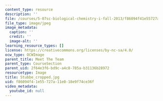 ```yaml
---
content_type: resource
description: ''
file: /courses/5-07sc-biological-chemistry-i-fall-2013/f86094f41e55727a11e018e9f74ce36f_Stubbe_cropped.jpg
file_type: image/jpeg
image_metadata:
  caption: ''
  credit: ''
  image-alt: ''
learning_resource_types: []
license: https://creativecommons.org/licenses/by-nc-sa/4.0/
ocw_type: OCWImage
parent_title: Meet The Team
parent_type: CourseSection
parent_uid: 2f64e3f6-bd9c-a4c8-785a-b31136b28972
resourcetype: Image
title: Stubbe_cropped.jpg
uid: f86094f4-1e55-727a-11e0-18e9f74ce36f
video_metadata:
  youtube_id: null
---
```


